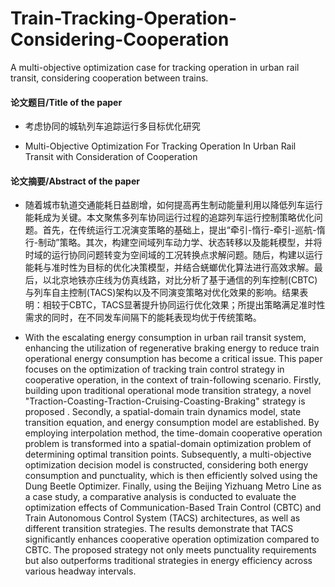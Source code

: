 # Train-Tracking-Operation-Considering-Cooperation
A multi-objective optimization case for tracking operation in urban rail transit, considering cooperation between trains. 

#### 论文题目/Title of the paper
- 考虑协同的城轨列车追踪运行多目标优化研究
  
- Multi-Objective Optimization For Tracking Operation In Urban Rail Transit with Consideration of Cooperation
#### 论文摘要/Abstract of the paper
- 随着城市轨道交通能耗日益剧增，如何提高再生制动能量利用以降低列车运行能耗成为关键。本文聚焦多列车协同运行过程的追踪列车运行控制策略优化问题。首先，在传统运行工况演变策略的基础上，提出“牵引-惰行-牵引-巡航-惰行-制动”策略。其次，构建空间域列车动力学、状态转移以及能耗模型，并将时域的运行协同问题转变为空间域的工况转换点求解问题。随后，构建以运行能耗与准时性为目标的优化决策模型，并结合蜣螂优化算法进行高效求解。最后，以北京地铁亦庄线为仿真线路，对比分析了基于通信的列车控制(CBTC)与列车自主控制(TACS)架构以及不同演变策略对优化效果的影响。结果表明：相较于CBTC，TACS显著提升协同运行优化效果；所提出策略满足准时性需求的同时，在不同发车间隔下的能耗表现均优于传统策略。

- With the escalating energy consumption in urban rail transit system, enhancing the utilization of regenerative braking energy to reduce train operational energy consumption has become a critical issue. This paper focuses on the optimization of tracking train control strategy in cooperative operation, in the context of train-following scenario. Firstly, building upon traditional operational mode transition strategy, a novel "Traction-Coasting-Traction-Cruising-Coasting-Braking" strategy is proposed . Secondly, a spatial-domain train dynamics model, state transition equation, and energy consumption model are established. By employing interpolation method, the time-domain cooperative operation problem is transformed into a spatial-domain optimization problem of determining optimal transition points. Subsequently, a multi-objective optimization decision model is constructed, considering both energy consumption and punctuality, which is then efficiently solved using the Dung Beetle Optimizer. Finally, using the Beijing Yizhuang Metro Line as a case study, a comparative analysis is conducted to evaluate the optimization effects of Communication-Based Train Control (CBTC) and Train Autonomous Control System (TACS) architectures, as well as different transition strategies. The results demonstrate that TACS significantly enhances cooperative operation optimization compared to CBTC. The proposed strategy not only meets punctuality requirements but also outperforms traditional strategies in energy efficiency across various headway intervals. 

